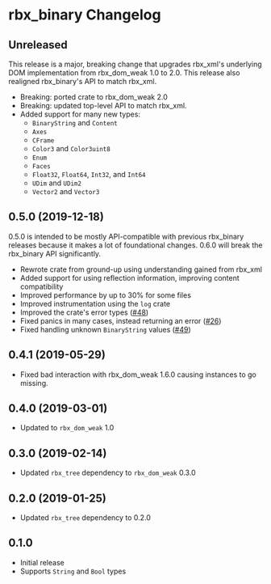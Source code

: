 # rbx_binary Changelog

## Unreleased
This release is a major, breaking change that upgrades rbx_xml's underlying DOM implementation from rbx_dom_weak 1.0 to 2.0. This release also realigned rbx_binary's API to match rbx_xml.

* Breaking: ported crate to rbx_dom_weak 2.0
* Breaking: updated top-level API to match rbx_xml.
* Added support for many new types:
	* `BinaryString` and `Content`
	* `Axes`
	* `CFrame`
	* `Color3` and `Color3uint8`
	* `Enum`
	* `Faces`
	* `Float32`, `Float64`, `Int32`, and `Int64`
	* `UDim` and `UDim2`
	* `Vector2` and `Vector3`

## 0.5.0 (2019-12-18)
0.5.0 is intended to be mostly API-compatible with previous rbx_binary releases because it makes a lot of foundational changes. 0.6.0 will break the rbx_binary API significantly.

* Rewrote crate from ground-up using understanding gained from rbx_xml
* Added support for using reflection information, improving content compatibility
* Improved performance by up to 30% for some files
* Improved instrumentation using the `log` crate
* Improved the crate's error types ([#48](https://github.com/rojo-rbx/rbx-dom/issues/48))
* Fixed panics in many cases, instead returning an error ([#26](https://github.com/rojo-rbx/rbx-dom/issues/26))
* Fixed handling unknown `BinaryString` values ([#49](https://github.com/rojo-rbx/rbx-dom/issues/49))

## 0.4.1 (2019-05-29)
* Fixed bad interaction with rbx_dom_weak 1.6.0 causing instances to go missing.

## 0.4.0 (2019-03-01)
* Updated to `rbx_dom_weak` 1.0

## 0.3.0 (2019-02-14)
* Updated `rbx_tree` dependency to `rbx_dom_weak` 0.3.0

## 0.2.0 (2019-01-25)
* Updated `rbx_tree` dependency to 0.2.0

## 0.1.0
* Initial release
* Supports `String` and `Bool` types